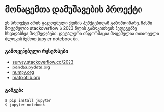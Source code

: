 # მონაცემთა დამუშავების პროექტი

ეს პროექტი არის გაკეთებული ქვიზის პუნქტებიდან გამომდინარე. მასში მოცემულია stackoverflow ს 2023 წლის გამოკითხვის შედეგებზე სხვადასხვა მოქმედებები. დეტალური ინფორმაცია მოცემულია თითოეული ბლოკის ზემოთ jupyter notebook ში.


### გამოყენებული რესურსები

- [survey.stackoverflow.co/2023](https://survey.stackoverflow.co/2023/)
- [pandas.pydata.org](https://pandas.pydata.org/)
- [numpy.org](https://numpy.org/)
- [matplotlib.org](https://matplotlib.org/)


### გაშვება

```bash
$ pip install jupyter
$ jupyter notebook
```
